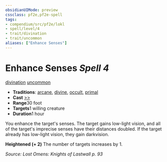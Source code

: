 ```yaml
---
obsidianUIMode: preview
cssclass: pf2e,pf2e-spell
tags:
- compendium/src/pf2e/lokl
- spell/level/4
- trait/divination
- trait/uncommon
aliases: ["Enhance Senses"]
---
```

# Enhance Senses *Spell 4*   
[divination](/rules/traits/divination.md)  [uncommon](/rules/traits/uncommon.md)  

- **Traditions**: [arcane](/rules/traits/arcane.md), [divine](/rules/traits/divine.md), [occult](/rules/traits/occult.md), [primal](/rules/traits/primal.md)
- **Cast** [>>](/rules/core-rulebook/chapter-9-playing-the-game.md#Actions "Two-Action") 
- **Range**30 foot
- **Targets**1 willing creature
- **Duration**1 hour

You enhance the target's senses. The target gains low-light vision, and all of the target's imprecise senses have their distances doubled. If the target already has low-light vision, they gain darkvision.

**Heightened (+ 2)** The number of targets increases by 1.

*Source: Lost Omens: Knights of Lastwall p. 93*